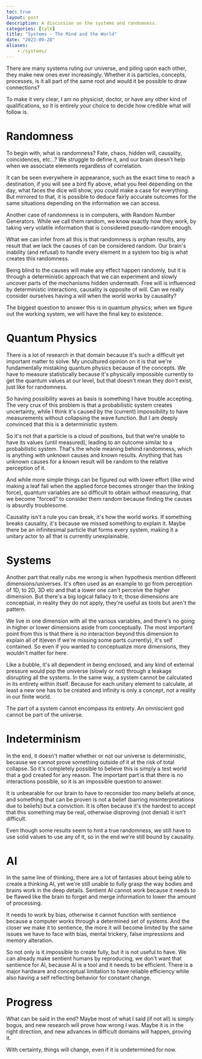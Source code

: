 ```yaml
---
toc: true
layout: post
description: A discussion on the systems and randomness.
categories: [talk]
title: "Systems - The Mind and the World"
date: "2023-09-28"
aliases:
    - /systems/
---
```

There are many systems ruling our universe, and piling upon each other, they make new ones ever increasingly. Whether it is particles, concepts, processes, is it all part of the same root and would it be possible to draw connections?

To make it very clear, I am no physicist, doctor, or have any other kind of qualifications, so it is entirely your choice to decide how credible what will follow is.

# Randomness

To begin with, what is randomness?
Fate, chaos, hidden will, causality, coincidences, etc...? We struggle to define it, and our brain doesn't help when we associate elements regardless of correlation.

It can be seen everywhere in appearance, such as the exact time to reach a destination, if you will see a bird fly above, what you feel depending on the day, what faces the dice will show, you could make a case for everything. But mirrored to that, it is possible to deduce fairly accurate outcomes for the same situations depending on the information we can access.

Another case of randomness is in computers, with Random Number Generators. While we call them random, we know exactly how they work, by taking very volatile information that is considered pseudo-random enough.

What we can infer from all this is that randomness is orphan results, any result that we lack the causes of can be considered random. Our brain's inability (and refusal) to handle every element in a system too big is what creates this randomness.

Being blind to the causes will make any effect happen randomly, but it is through a deterministic approach that we can experiment and slowly uncover parts of the mechanisms hidden underneath. Free will is influenced by deterministic interactions, causality is opposite of will. Can we really consider ourselves having a will when the world works by causality?

The biggest question to answer this is in quantum physics; when we figure out the working system, we will have the final key to existence.

# Quantum Physics

There is a lot of research in that domain because it's such a difficult yet important matter to solve. My uncultured opinion on it is that we're fundamentally mistaking quantum physics because of the concepts. We have to measure statistically because it's physically impossible currently to get the quantum values at our level, but that doesn't mean they don't exist, just like for randomness.

So having possibility waves as basis is something I have trouble accepting. The very crux of this problem is that a probabilistic system creates uncertainty, while I think it's caused by the (current) impossibility to have measurements without collapsing the wave function. But I am deeply convinced that this is a deterministic system.

So it's not that a particle is a cloud of positions, but that we're unable to have its values (until measured), leading to an outcome similar to a probabilistic system. That's the whole meaning behind randomness, which is anything with unknown causes and known results. Anything that has unknown causes for a known result will be random to the relative perception of it.

And while more simple things can be figured out with lower effort (like wind making a leaf fall when the applied force becomes stronger than the linking force), quantum variables are so difficult to obtain without measuring, that we become "forced" to consider them random because finding the causes is absurdly troublesome.

Causality isn't a rule you can break, it's how the world works. If something breaks causality, it's because we missed something to explain it. Maybe there be an infinitesimal particle that forms every system, making it a unitary actor to all that is currently unexplainable.

# Systems

Another part that really rubs me wrong is when hypothesis mention different dimensions/universes.
It's often used as an example to go from perception of 1D, to 2D, 3D etc and that a lower one can't perceive the higher dimension. But there's a big logical fallacy to it; those dimensions are conceptual, in reality they do not apply, they're useful as tools but aren't the pattern.

We live in one dimension with all the various variables, and there's no going in higher or lower dimensions aside from conceptually. The most important point from this is that there is no interaction beyond this dimension to explain all of it(even if we're missing some parts currently), it's self contained. So even if you wanted to conceptualize more dimensions, they wouldn't matter for here.

Like a bubble, it's all dependent in being enclosed, and any kind of external pressure would pop the universe (slowly or not) through a leakage disrupting all the systems. In the same way, a system cannot be calculated in its entirety within itself. Because for each unitary element to calculate, at least a new one has to be created and infinity is only a concept, not a reality in our finite world.

The part of a system cannot encompass its entirety. An omniscient god cannot be part of the universe.

# Indeterminism

In the end, it doesn't matter whether or not our universe is deterministic, because we cannot prove something outside of it at the risk of total collapse. So it's completely possible to believe this is simply a test world that a god created for any reason. The important part is that there is no interactions possible, so it is an impossible question to answer.

It is unbearable for our brain to have to reconsider too many beliefs at once, and something that can be proven is not a belief (barring misinterpretations due to beliefs) but a conviction. It is often because it's the hardest to accept that this something may be real, otherwise disproving (not denial) it isn't difficult.

Even though some results seem to hint a true randomness, we still have to use solid values to use any of it, so in the end we're still bound by causality.

# AI

In the same line of thinking, there are a lot of fantasies about being able to create a thinking AI, yet we're still unable to fully grasp the way bodies and brains work in the deep details. Sentient AI cannot work because it needs to be flawed like the brain to forget and merge information to lower the amount of processing.

It needs to work by bias, otherwise it cannot function with sentience because a computer works through a determined set of systems. And the closer we make it to sentience, the more it will become limited by the same issues we have to face with bias, mental trickery, false impressions and memory alteration.

So not only is it impossible to create fully, but it is not useful to have. We can already make sentient humans by reproducing, we don't want that sentience for AI, because AI is a tool and it needs to be efficient. There is a major hardware and conceptual limitation to have reliable efficiency while also having a self reflecting behavior for constant change.

# Progress

What can be said in the end? Maybe most of what I said (if not all) is simply bogus, and new research will prove how wrong I was. Maybe it is in the right direction, and new advances in difficult domains will happen, proving it.

With certainty, things will change, even if it is undetermined for now.

<script src="https://utteranc.es/client.js"
        repo="orian34/travelogues"
        issue-term="title"
        label="Comment"
        theme="github-dark"
        crossorigin="anonymous"
        async>
</script>
